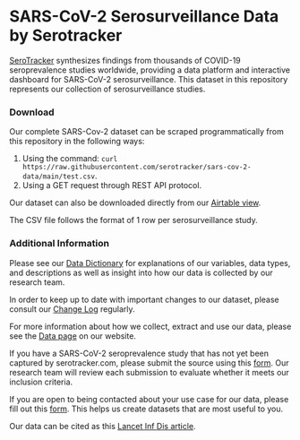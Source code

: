 
# SARS-CoV-2 Serosurveillance Data by Serotracker

[SeroTracker](https://serotracker.com/en/Explore) synthesizes findings from thousands of COVID-19 seroprevalence studies worldwide, providing a data platform and interactive dashboard for SARS-CoV-2 serosurveillance. This dataset in this repository represents our collection of serosurveillance studies.

### Download
Our complete SARS-Cov-2 dataset can be scraped programmatically from this repository in the following ways:
1. Using the command: `curl https://raw.githubusercontent.com/serotracker/sars-cov-2-data/main/test.csv`.
2. Using a GET request through REST API protocol.

Our dataset can also be downloaded directly from our [Airtable view]([https://airtable.com/shraXWPJ9Yu7ybowM/tbljN2mhRVfSlZv2d?backgroundColor=blue&viewControls=on](https://airtable.com/shraXWPJ9Yu7ybowM/tbljN2mhRVfSlZv2d?backgroundColor=blue&viewControls=on)).

The CSV file follows the format of 1 row per serosurveillance study.
 
### Additional Information
Please see our [Data Dictionary]([https://docs.google.com/spreadsheets/d/1KQbp5T9Cq_HnNpmBTWY1iKs6Etu1-qJcnhdJ5eyw7N8/edit#gid=0](https://docs.google.com/spreadsheets/d/1KQbp5T9Cq_HnNpmBTWY1iKs6Etu1-qJcnhdJ5eyw7N8/edit#gid=0)) for explanations of our variables, data types, and descriptions as well as insight into how our data is collected by our research team.

In order to keep up to date with important changes to our dataset, please consult our [Change Log](https://airtable.com/shrxpAlF6v0LeRYkA/tblC6jj904WXUzwVY) regularly.

For more information about how we collect, extract and use our data, please see the [Data page]([https://serotracker.com/en/Data](https://serotracker.com/en/Data)) on our website.

If you have a SARS-CoV-2 seroprevalence study that has not yet been captured by serotracker.com, please submit the source using this [form](https://docs.google.com/forms/d/e/1FAIpQLSdvNJReektutfMT-5bOTjfnvaY_pMAy8mImpQBAW-3v7_B2Bg/viewform). Our research team will review each submission to evaluate whether it meets our inclusion criteria.

If you are open to being contacted about your use case for our data, please fill out this [form](https://forms.gle/gqi3kvKQgasYCrQE9). This helps us create datasets that are most useful to you.

Our data can be cited as this [Lancet Inf Dis article](https://www.thelancet.com/journals/laninf/article/PIIS1473-3099(20)30631-9/fulltext#%20).